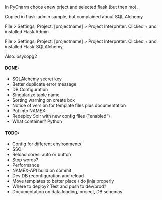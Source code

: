 In PyCharm choos enew prject and selected flask (but then mo).

Copied in flask-admin sample, but complained about SQL Alchemy.

File > Settings; Project: [projectname] > Project Interpreter. Clicked + and installed Flask Admin

File > Settings; Project: [projectname] > Project Interpreter. Clicked + and installed Flask-SQLAlchemy

Also:
psycopg2

#### DONE:
* SQLAlchemy secret key
* Better duplicate error message
* DB Configuration
* Singularize table name
* Sorting warning on create box
* Notice of version for template files plus documentation
* Put into NAMEX
* Redeploy Solr with new config files ("enabled")
* What container? Python

#### TODO:
* Config for different environments
* SSO
* Reload cores: auto or button
* Stop words?
* Performance
* NAMEX-API build on commit
* Dev DB reconfiguration and reload
* Move templates to better place / do jinja properly
* Where to deploy? Test and push to dev/prod?
* Documentation on data loading, project, DB schemas
